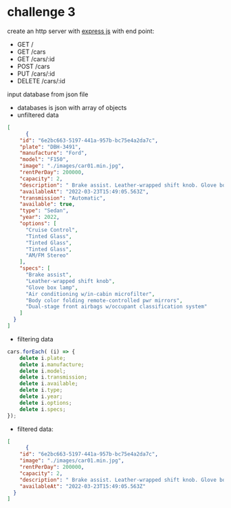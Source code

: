 # challenge 3

create an http server with [express js](https://expressjs.com/) with end point:
- GET /
- GET /cars
- GET /cars/:id
- POST /cars
- PUT /cars/:id
- DELETE /cars/:id

input database from json file

- databases is json with array of objects
- unfiltered data
``` JSON
[
      {
    "id": "6e2bc663-5197-441a-957b-bc75e4a2da7c",
    "plate": "DBH-3491",
    "manufacture": "Ford",
    "model": "F150",
    "image": "./images/car01.min.jpg",
    "rentPerDay": 200000,
    "capacity": 2,
    "description": " Brake assist. Leather-wrapped shift knob. Glove box lamp. Air conditioning w/in-cabin microfilter.",
    "availableAt": "2022-03-23T15:49:05.563Z",
    "transmission": "Automatic",
    "available": true,
    "type": "Sedan",
    "year": 2022,
    "options": [
      "Cruise Control",
      "Tinted Glass",
      "Tinted Glass",
      "Tinted Glass",
      "AM/FM Stereo"
    ],
    "specs": [
      "Brake assist",
      "Leather-wrapped shift knob",
      "Glove box lamp",
      "Air conditioning w/in-cabin microfilter",
      "Body color folding remote-controlled pwr mirrors",
      "Dual-stage front airbags w/occupant classification system"
    ]
  }
]
```

- filtering data
``` JavaScript
cars.forEach( (i) => {
    delete i.plate;
    delete i.manufacture;
    delete i.model;
    delete i.transmission;
    delete i.available;
    delete i.type;
    delete i.year;
    delete i.options;
    delete i.specs;
});

```

- filtered data:
``` JSON
[
      {
    "id": "6e2bc663-5197-441a-957b-bc75e4a2da7c",
    "image": "./images/car01.min.jpg",
    "rentPerDay": 200000,
    "capacity": 2,
    "description": " Brake assist. Leather-wrapped shift knob. Glove box lamp. Air conditioning w/in-cabin microfilter.",
    "availableAt": "2022-03-23T15:49:05.563Z"
  }
]
```
